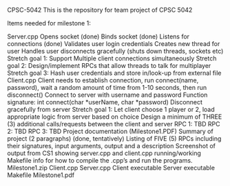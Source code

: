 CPSC-5042
This is the repository for team project of CPSC 5042

Items needed for milestone 1:

Server.cpp
	Opens socket (done)
	Binds socket (done)
	Listens for connections (done)
	Validates user login credentials
	Creates new thread for user
	Handles user disconnects gracefully (shuts down threads, sockets etc)
	Stretch goal 1: Support Multiple client connections simultaneously 
	Stretch goal 2: Design/implement RPCs that allow threads to talk for multiplayer
	Stretch goal 3: Hash user credentials and store in/look-up from external file 
Client.cpp
	Client needs to establish connection, run connect(name, password), wait a random amount of time from 1-10 seconds, then run disconnect()
	Connect to server with username and password
		Function signature: int connect(char *userName, char *password)
	Disconnect gracefully from server
	Stretch goal 1: Let client choose 1 player or 2, load appropriate logic from server based on choice
Design a minimum of THREE (3) additional calls/requests between the client and server
	RPC 1: TBD
	RPC 2: TBD
	RPC 3: TBD
Project documentation (Milestone1.PDF)
	Summary of project (2 paragraphs) (done, tentatively)
	Listing of FIVE (5) RPCs including their signatures, input arguments, output and a description
	Screenshot of output from CS1 showing server.cpp and client.cpp running/working
	Makefile info for how to compile the .cpp’s and run the programs.
Milestone1.zip
	Client.cpp
	Server.cpp
	Client executable
	Server executable
	Makefile
	Milestone1.pdf
